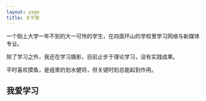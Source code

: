 ```yaml
---
layout: page
title: 关于我 
---
```


一个刚上大学一年不到的大一可怜的学生，在四面环山的学校里学习网络与新媒体专业。

除了学习之外，我还在学习摄影，目前止步于理论学习，没有实践成果。

平时喜欢摸鱼，是组里的划水健将，但关键时刻总能起到作用。

## 我爱学习

